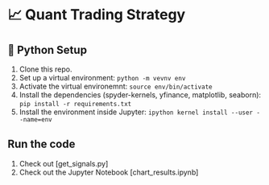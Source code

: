 # :chart_with_upwards_trend: Quant Trading Strategy

## :snake: Python Setup

1. Clone this repo.
2. Set up a virtual environment: `python -m vevnv env`
3. Activate the virtual environemnt: `source env/bin/activate`
4. Install the dependencies (spyder-kernels, yfinance, matplotlib, seaborn): `pip install -r requirements.txt`
5. Install the environment inside Jupyter: `ipython kernel install --user --name=env`

## Run the code

1. Check out [get_signals.py]
2. Check out the Jupyter Notebook [chart_results.ipynb]